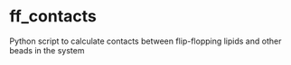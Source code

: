 # ff_contacts
Python script to calculate contacts between flip-flopping lipids and other beads in the system
